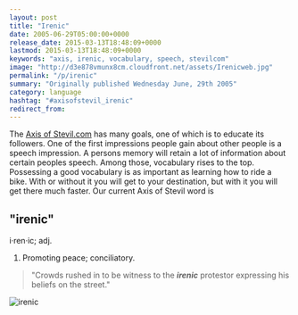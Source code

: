 ```yaml
---
layout: post
title: "Irenic"
date: 2005-06-29T05:00:00+0000
release_date: 2015-03-13T18:48:09+0000
lastmod: 2015-03-13T18:48:09+0000
keywords: "axis, irenic, vocabulary, speech, stevilcom"
image: "http://d3e878vmunx8cm.cloudfront.net/assets/Irenicweb.jpg"
permalink: "/p/irenic"
summary: "Originally published Wednesday June, 29th 2005"
category: language
hashtag: "#axisofstevil_irenic"
redirect_from:
---
```


[id_1]: http://d3e878vmunx8cm.cloudfront.net/assets/Irenicweb.jpg "irenic"
The [Axis of Stevil.com](/ "Axis of Stevil.com") has many goals, one of which is to educate its followers. One of the first impressions people gain about other people is a speech impression. A persons memory will retain a lot of information about certain peoples speech. Among those, vocabulary rises to the top. Possessing a good vocabulary is as important as learning how to ride a bike. With or without it you will get to your destination, but with it you will get there much faster. Our current Axis of Stevil word is

## "irenic" ##

i·ren·ic; adj.

1. Promoting peace; conciliatory.
 
> "Crowds rushed in to be witness to the ***irenic*** protestor expressing his beliefs on the street."

![irenic][id_1]
